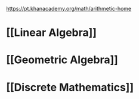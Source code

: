 https://pt.khanacademy.org/math/arithmetic-home

# [[Linear Algebra]]

# [[Geometric Algebra]]

# [[Discrete Mathematics]]
